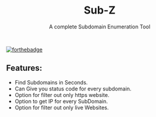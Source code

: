 <h1 align="center">Sub-Z</h1>
<p align="center">A complete Subdomain Enumeration Tool</p><br>

[![forthebadge](https://forthebadge.com/images/badges/made-with-python.svg)](https://forthebadge.com)

## Features:

- Find Subdomains in Seconds.
- Can Give you status code for every subdomain.
- Option for filter out only https website.
- Option to get IP for every SubDomain.
- Option for filter out only live Websites.

